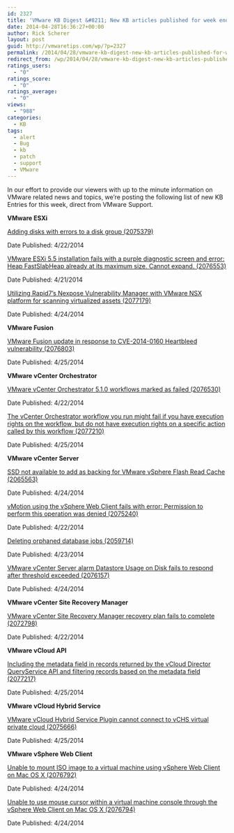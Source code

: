 ```yaml
---
id: 2327
title: 'VMware KB Digest &#8211; New KB articles published for week ending 4/26/14'
date: 2014-04-28T16:36:27+00:00
author: Rick Scherer
layout: post
guid: http://vmwaretips.com/wp/?p=2327
permalink: /2014/04/28/vmware-kb-digest-new-kb-articles-published-for-week-ending-42614/
redirect_from: /wp/2014/04/28/vmware-kb-digest-new-kb-articles-published-for-week-ending-42614/
ratings_users:
  - "0"
ratings_score:
  - "0"
ratings_average:
  - "0"
views:
  - "988"
categories:
  - KB
tags:
  - alert
  - Bug
  - kb
  - patch
  - support
  - VMware
---
```

In our effort to provide our viewers with up to the minute information on VMware related news and topics, we&#8217;re posting the following list of new KB Entries for this week, direct from VMware Support.

<!--more-->

**VMware ESXi**
  
<a href="http://bit.ly/1ivvEuH" target="_blank">Adding disks with errors to a disk group (2075379)</a>
  
Date Published: 4/22/2014
  
<a href="http://bit.ly/S3yTVi" target="_blank">VMware ESXi 5.5 installation fails with a purple diagnostic screen and error: Heap FastSlabHeap already at its maximum size. Cannot expand. (2076553)</a>
  
Date Published: 4/21/2014
  
<a href="http://bit.ly/1ivvDad" target="_blank">Utilizing Rapid7’s Nexpose Vulnerability Manager with VMware NSX platform for scanning virtualized assets (2077179)</a>
  
Date Published: 4/24/2014

**VMware Fusion**
  
<a href="http://bit.ly/S3yVwE" target="_blank">VMware Fusion update in response to CVE-­2014-­0160 Heartbleed vulnerability (2076803)</a>
  
Date Published: 4/25/2014

 **VMware vCenter Orchestrator**
  
<a href="http://bit.ly/1ivvDae" target="_blank">VMware vCenter Orchestrator 5.1.0 workflows marked as failed (2076530)</a>
  
Date Published: 4/22/2014
  
<a href="http://bit.ly/S3yTVn" target="_blank">The vCenter Orchestrator workflow you run might fail if you have execution rights on the workflow, but do not have execution rights on a specific action called by this workflow (2077210)</a>
  
Date Published: 4/25/2014

 **VMware vCenter Server**
  
<a href="http://bit.ly/1ivvEuK" target="_blank">SSD not available to add as backing for VMware vSphere Flash Read Cache (2065563)</a>
  
Date Published: 4/24/2014
  
<a href="http://bit.ly/S3yTVp" target="_blank">vMotion using the vSphere Web Client fails with error: Permission to perform this operation was denied (2075240)</a>
  
Date Published: 4/22/2014
  
<a href="http://bit.ly/S3yVMV" target="_blank">Deleting orphaned database jobs (2059714)</a>
  
Date Published: 4/23/2014
  
<a href="http://bit.ly/1ivvDai" target="_blank">VMware vCenter Server alarm Datastore Usage on Disk fails to respond after threshold exceeded (2076157)</a>
  
Date Published: 4/24/2014

 **VMware vCenter Site Recovery Manager**
  
<a href="http://bit.ly/S3yVN3" target="_blank">VMware vCenter Site Recovery Manager recovery plan fails to complete (2072798)</a>
  
Date Published: 4/22/2014

 **VMware vCloud API**
  
<a href="http://bit.ly/1ivvDaj" target="_blank">Including the metadata field in records returned by the vCloud Director QueryService API and filtering records based on the metadata field (2077217)</a>
  
Date Published: 4/25/2014

 **VMware vCloud Hybrid Service**
  
<a href="http://bit.ly/1ivvDqx" target="_blank">VMware vCloud Hybrid Service Plugin cannot connect to vCHS virtual private cloud (2075666)</a>
  
Date Published: 4/25/2014

**VMware vSphere Web Client**
  
<a href="http://bit.ly/S3yVN6" target="_blank">Unable to mount ISO image to a virtual machine using vSphere Web Client on Mac OS X (2076792)</a>
  
Date Published: 4/24/2014
  
<a href="http://bit.ly/1ivvEuR" target="_blank">Unable to use mouse cursor within a virtual machine console through the vSphere Web Client on Mac OS X (2076794)</a>
  
Date Published: 4/24/2014